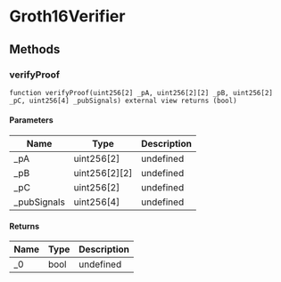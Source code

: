 # Groth16Verifier









## Methods

### verifyProof

```solidity
function verifyProof(uint256[2] _pA, uint256[2][2] _pB, uint256[2] _pC, uint256[4] _pubSignals) external view returns (bool)
```





#### Parameters

| Name | Type | Description |
|---|---|---|
| _pA | uint256[2] | undefined |
| _pB | uint256[2][2] | undefined |
| _pC | uint256[2] | undefined |
| _pubSignals | uint256[4] | undefined |

#### Returns

| Name | Type | Description |
|---|---|---|
| _0 | bool | undefined |





